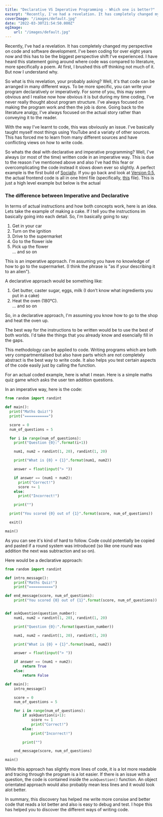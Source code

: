 ```yaml
---
title: "Declarative VS Imperative Programming - Which one is better?"
excerpt: "Recently, I've had a revelation. It has completely changed my perspective on code and software development. I've been coding for over eight years now and this has to be the biggest perspective shift I've experienced."
coverImage: "/images/default.jpg"
date: "2022-03-30T21:54:50.000Z"
ogImage:
    url: "/images/default.jpg"
---
```


Recently, I've had a revelation. It has completely changed my perspective on code and software development. I've been coding for over eight years now and this has to be the biggest perspective shift I've experienced. I have heard this statement going around where code was compared to literature, more specifically a poem. At first, I brushed this off thinking not much of it. But now I understand why.

So what is this revelation, your probably asking? Well, it's that code can be arranged in many different ways. To be more specific, you can write your program declaratively or imperatively. For some of you, this may seem obvious and I realise now how obvious it is but during my time coding, I've never really thought about program structure. I've always focused on making the program work and then the job is done. Going back to the literature analgy, I've always focused on the actual story rather than conveying it to the reader.

With the way I've learnt to code, this was obviously an issue. I've basically taught myself most things using YouTube and a variaty of other sources. This has forced me to learn from many different sources and have conflicting views on how to write code.

So whats the deal with declarative and imperative programming? Well, I've always (or most of the time) written code in an imperative way. This is due to the reason I've mentioned above and also I've had this fear or overcomplicating the code instead it slows down ever so slightly. A perfect example is the first build of [Socially](/works/socially). If you go back and look at [Version 0.5](https://github.com/JackHumphries9/Socially/tree/legacy), the actual frontend code is all in one html file (specifically, [this](https://github.com/JackHumphries9/Socially/blob/legacy/index.html) file). This is just a high level example but below is the actual

### The difference between Imperative and Declarative

In terms of actual instructions and how both concepts work, here is an idea. Lets take the example of making a cake. If I tell you the instructions im basically going into each detail. So, I'm basically going to say:

1. Get in your car
2. Turn on the ignition
3. Drive to the supermarket
4. Go to the flower isle
5. Pick up the flower
   <br/>... and so on

This is an imperative approach. I'm assuming you have no knowledge of how to go to the supermarket. (I think the phrase is "as if your describing it to an alien").

A declarative approach would be something like:

1. Get butter, caster sugar, eggs, milk (I don't know what ingredients you put in a cake)
2. Heat the oven (180°C).
   <br/>... and so on

So, in a declarative approach, I'm assuming you know how to go to the shop and heat the oven up.

The best way for the instructions to be written would be to use the best of both worlds. I'd take the things that you already know and esencially fill in the gaps.

This methodology can be applied to code. Writing programs which are both very compartmentalised but also have parts which are not completely abstract is the best way to write code. It also helps you test certain aspects of the code easily just by calling the function.

For an actual coded example, here is what I mean. Here is a simple maths quiz game which asks the user ten addition questions.

In an imperative way, here is the code:

```python
from random import randint

def main():
  print("Maths Quiz!")
  print("===========")

  score = 0
  num_of_questions = 5

  for i in range(num_of_questions):
    print("Question {0}:".format(i+1))

    num1, num2 = randint(1, 20), randint(1, 20)

    print("What is {0} + {1}".format(num1, num2))

    answer = float(input("> "))

    if answer == (num1 + num2):
      print("Correct!")
      score += 1
    else:
      print("Incorrect!")

    print("")

  print("You scored {0} out of {1}".format(score, num_of_questions))

  exit()

main()
```

As you can see it's kind of hard to follow. Code could potentially be copied and pasted if a round system was introduced (so like one round was addition the next was subtraction and so on).

Here would be a declarative approach:

```python
from random import randint

def intro_message():
    print("Maths Quiz!")
    print("===========")

def end_message(score, num_of_questions):
    print("You scored {0} out of {1}".format(score, num_of_questions))


def askQuestion(question_number):
    num1, num2 = randint(1, 20), randint(1, 20)

    print("Question {0}:".format(question_number))

    num1, num2 = randint(1, 20), randint(1, 20)

    print("What is {0} + {1}".format(num1, num2))

    answer = float(input("> "))

    if answer == (num1 + num2):
        return True
    else:
        return False

def main():
    intro_message()

    score = 0
    num_of_questions = 5

    for i in range(num_of_questions):
        if askQuestion(i+1):
            score += 1
            print("Correct!")
        else:
            print("Incorrect!")

        print("")

    end_message(score, num_of_questions)

main()
```

While this approach has slightly more lines of code, it is a lot more readable and tracing through the program is a lot easier. If there is an issue with a question, the code is contained inside the `askQuestion()` function. An object orientated approach would also probably mean less lines and it would look alot better.

In summary, this discovery has helped me write more consise and better code that reads a lot better and also is easy to debug and test. I hope this has helped you to discover the different ways of writing code.

